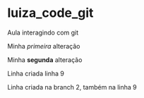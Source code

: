# luiza_code_git
Aula interagindo com git

Minha *primeira* alteração

Minha **segunda** alteração


Linha criada linha 9 

Linha criada na branch 2, também na linha 9



